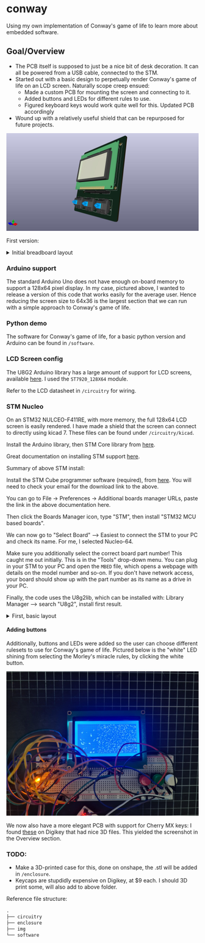 # conway
Using my own implementation of Conway's game of life to learn more about embedded software.

## Goal/Overview

- The PCB itself is supposed to just be a nice bit of desk decoration. It can all be powered
from a USB cable, connected to the STM. 
- Started out with a basic design to perpetually render Conway's game of life on an LCD
screen. Naturally scope creep ensued:
    - Made a custom PCB for mounting the screen and connecting to it.
    - Added buttons and LEDs for different rules to use.
    - Figured keyboard keys would work quite well for this. Updated PCB accordingly
- Wound up with a relatively useful shield that can be repurposed for future projects.

![Screenshot](img/conway_proj.jpg)

First version:
<details>
<summary> Initial breadboard layout</summary>

![Screenshot](img/arduino_snapshot.jpg)

</details>


### Arduino support
The standard Arduino Uno does not have enough on-board memory to support a 128x64 pixel display.
In my case, pictured above, I wanted to release a version of this code that works easily for the average user.
Hence reducing the screen size to 64x36 is the largest section that we can run with a simple approach to Conway's game of life.

### Python demo
The software for Conway's game of life, for a basic python version and Arduino can be found in `/software`.

### LCD Screen config
The U8G2 Arduino library has a large amount of support for LCD screens, available [here](https://github.com/olikraus/u8g2/wiki/u8g2setupcpp). I used the `ST7920_128X64` module.

Refer to the LCD datasheet in `/circuitry` for wiring.

### STM Nucleo
On an STM32 NULCEO-F411RE, with more memory, the full 128x64 LCD screen is easily rendered.
I have made a shield that the screen can connect to directly using kicad 7. 
These files can be found under `/circuitry/kicad`. 

Install the Arduino library, then STM Core library from [here](https://github.com/stm32duino/Arduino_Core_STM32).

Great documentation on installing STM support [here](https://github.com/stm32duino/Arduino_Core_STM32/wiki/Getting-Started).

Summary of above STM install:

Install the STM Cube programmer software (required), from [here](https://www.st.com/en/development-tools/stm32cubeprog.html#get-software).
You will need to check your email for the download link to the above.

You can go to File -> Preferences -> Additional boards manager URLs, paste the link in the above documentation here.

Then click the Boards Manager icon, type "STM", then install "STM32 MCU based boards".

We can now go to "Select Board" --> Easiest to connect the STM to your PC and check its name. For me, I selected Nucleo-64.

Make sure you additionally select the correct board part number! This caught me out initially. This is in the "Tools" drop-down menu.
You can plug in your STM to your PC and open the `MBED` file, which opens a webpage with details on the model number and so-on.
If you don't have network access, your board should show up with the part number as its name as a drive in your PC.

Finally, the code uses the U8g2lib, which can be installed with: Library Manager --> search "U8g2", install first result.

<details>
<summary> First, basic layout</summary>

![Screenshot](img/conway_board_3d.png)

Example wiring.
Barebones only display updating is in `conway_stm64.ino` for full display and a counter of generations.

![Screenshot](img/full_conway.jpeg)
![Screenshot](img/stm_wiring.jpeg)


</details>

#### Adding buttons

Additionally, buttons and LEDs were added so the user can choose different rulesets to use
for Conway's game of life. Pictured below is the "white" LED shining from selecting the
Morley's miracle rules, by clicking the white button.

![Screenshot](img/morley_running.jpg)

We now also have a more elegant PCB with support for Cherry MX keys:
I found [these](https://www.digikey.co.nz/en/products/detail/cherry-americas-llc/MX1A-E1NW/20180) 
on Digikey that had nice 3D files. This yielded the screenshot in the Overview section.

### TODO:
- Make a 3D-printed case for this, done on onshape, the .stl will be added in `/enclosure`.
- Keycaps are stupdidly expensive on Digikey, at $9 each. I should 3D print some, will also add to above folder.

Reference file structure:
```
.
├── circuitry
├── enclosure
├── img
└── software
```
